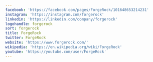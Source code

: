```yaml
---
facebook: 'https://facebook.com/pages/ForgeRock/101648653214231'
instagram: 'https://instagram.com/forgerock'
linkedin: 'https://linkedin.com/company/forgerock'
logohandle: forgerock
sort: forgerock
title: ForgeRock
twitter: ForgeRock
website: 'https://www.forgerock.com/'
wikipedia: 'https://en.wikipedia.org/wiki/ForgeRock'
youtube: 'https://youtube.com/user/ForgeRock'
---
```

